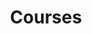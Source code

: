 ---
title: "Courses"
description: "Courses on political science, and research methods. For undergraduate and graduate students."
---